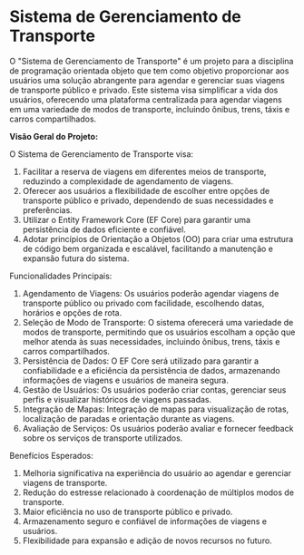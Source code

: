 # Sistema de Gerenciamento de Transporte

O "Sistema de Gerenciamento de Transporte" é um projeto para a disciplina de programação orientada objeto que tem como objetivo proporcionar aos usuários uma solução abrangente para agendar e gerenciar suas viagens de transporte público e privado. Este sistema visa simplificar a vida dos usuários, oferecendo uma plataforma centralizada para agendar viagens em uma variedade de modos de transporte, incluindo ônibus, trens, táxis e carros compartilhados.

**Visão Geral do Projeto:**

O Sistema de Gerenciamento de Transporte visa:

1. Facilitar a reserva de viagens em diferentes meios de transporte, reduzindo a complexidade de agendamento de viagens.
2. Oferecer aos usuários a flexibilidade de escolher entre opções de transporte público e privado, dependendo de suas necessidades e preferências.
3. Utilizar o Entity Framework Core (EF Core) para garantir uma persistência de dados eficiente e confiável.
4. Adotar princípios de Orientação a Objetos (OO) para criar uma estrutura de código bem organizada e escalável, facilitando a manutenção e expansão futura do sistema.

Funcionalidades Principais:

1. Agendamento de Viagens: Os usuários poderão agendar viagens de transporte público ou privado com facilidade, escolhendo datas, horários e opções de rota.
2. Seleção de Modo de Transporte: O sistema oferecerá uma variedade de modos de transporte, permitindo que os usuários escolham a opção que melhor atenda às suas necessidades, incluindo ônibus, trens, táxis e carros compartilhados.
3. Persistência de Dados: O EF Core será utilizado para garantir a confiabilidade e a eficiência da persistência de dados, armazenando informações de viagens e usuários de maneira segura.
4. Gestão de Usuários: Os usuários poderão criar contas, gerenciar seus perfis e visualizar históricos de viagens passadas.
5. Integração de Mapas: Integração de mapas para visualização de rotas, localização de paradas e orientação durante as viagens.
6. Avaliação de Serviços: Os usuários poderão avaliar e fornecer feedback sobre os serviços de transporte utilizados.

Benefícios Esperados:

1. Melhoria significativa na experiência do usuário ao agendar e gerenciar viagens de transporte.
2. Redução do estresse relacionado à coordenação de múltiplos modos de transporte.
3. Maior eficiência no uso de transporte público e privado.
4. Armazenamento seguro e confiável de informações de viagens e usuários.
5. Flexibilidade para expansão e adição de novos recursos no futuro.
